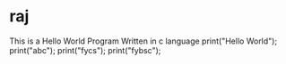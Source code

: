 # raj
This is a Hello World Program Written in c language
print("Hello World");
print("abc");
print("fycs");
print("fybsc");
